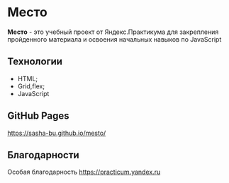 # Место

**Место** - это учебный проект от Яндекс.Практикума для закрепления пройденного материала и освоения начальных навыков по JavaScript

## Технологии

- HTML;
- Grid,flex;
- JavaScript

## GitHub Pages

https://sasha-bu.github.io/mesto/

## Благодарности

Особая благодарность https://practicum.yandex.ru
